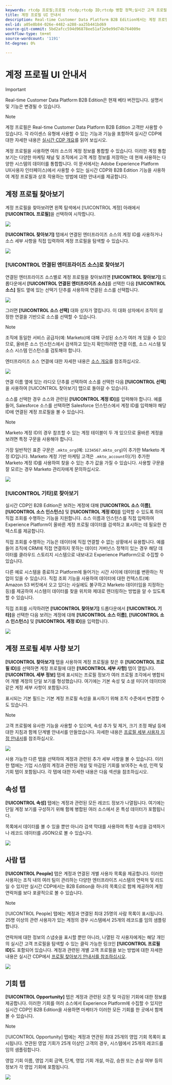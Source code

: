 ```yaml
---
keywords: rtcdp 프로필;프로필 rtcdp;rtcdp ID;rtcdp 병합 정책;실시간 고객 프로필
title: 계정 프로필 UI 안내서
description: Real-time Customer Data Platform B2B Edition에서는 계정 프로필을 사용하여 여러 소스에서 계정 정보를 통합할 수 있습니다. 이 안내서에서는 Adobe Experience Platform 사용자 인터페이스의 계정 프로필과 상호 작용하기 위한 세부 사항을 제공합니다.
exl-id: a05e8b84-026e-4482-a288-aa25b441bd69
source-git-commit: 5bd2afcc594d96878ee51af2e9e99d74b764009e
workflow-type: tm+mt
source-wordcount: '1191'
ht-degree: 0%

---
```


# 계정 프로필 UI 안내서

>[!IMPORTANT]
>
>Real-time Customer Data Platform B2B Edition은 현재 베타 버전입니다. 설명서 및 기능은 변경될 수 있습니다.

>[!NOTE]
>
>계정 프로필은 Real-time Customer Data Platform B2B Edition 고객만 사용할 수 있습니다. 각 라이센스 유형에 사용할 수 있는 기능과 기능을 포함하여 실시간 CDP에 대한 자세한 내용은 [실시간 CDP 개요](../overview.md)를 읽어 보십시오.

계정 프로필을 사용하면 여러 소스의 계정 정보를 통합할 수 있습니다. 이러한 계정 통합 보기는 다양한 마케팅 채널 및 조직에서 고객 계정 정보를 저장하는 데 현재 사용하는 다양한 시스템의 데이터를 통합합니다. 이 문서에서는 Adobe Experience Platform UI(사용자 인터페이스)에서 사용할 수 있는 실시간 CDP와 B2B Edition 기능을 사용하여 계정 프로필과 상호 작용하는 방법에 대한 안내서를 제공합니다.

## 계정 프로필 찾아보기

계정 프로필을 찾아보려면 왼쪽 탐색에서 [!UICONTROL 계정] 아래에서 **[!UICONTROL 프로필]**&#x200B;을 선택하여 시작합니다.

![](images/b2b-account-browse.png)

**[!UICONTROL 찾아보기]** 탭에서 연결된 엔터프라이즈 소스의 계정 ID를 사용하거나 소스 세부 사항을 직접 입력하여 계정 프로필을 탐색할 수 있습니다.

![](images/b2b-account-browse-by.png)

### [!UICONTROL 연결된 엔터프라이즈 소스]로 찾아보기

연결된 엔터프라이즈 소스별로 계정 프로필을 찾아보려면 **[!UICONTROL 찾아보기]** 드롭다운에서 **[!UICONTROL 연결된 엔터프라이즈 소스]**&#x200B;를 선택한 다음 **[!UICONTROL 소스]** 필드 옆에 있는 선택기 단추를 사용하여 연결된 소스를 선택합니다.

![](images/b2b-account-browse.png)

그러면 **[!UICONTROL 소스 선택]** 대화 상자가 열립니다. 이 대화 상자에서 조직이 설정한 연결을 기반으로 소스를 선택할 수 있습니다.

>[!NOTE]
>
>조직에 동일한 서비스 공급자(예: Marketo)에 대해 구성된 소스가 여러 개 있을 수 있으므로, 올바른 소스 인스턴스에서 검색하고 있는지 확인하려면 연결 이름, 소스 시스템 및 소스 시스템 인스턴스를 검토해야 합니다.

엔터프라이즈 소스 연결에 대한 자세한 내용은 [소스 개요](../sources/sources-overview.md)를 참조하십시오.

![](images/b2b-account-select-source.png)

연결 이름 옆에 있는 라디오 단추를 선택하여 소스를 선택한 다음 **[!UICONTROL 선택]**&#x200B;을 사용하여 [!UICONTROL 찾아보기] 탭으로 돌아갈 수 있습니다.

소스를 선택한 경우 소스와 관련된 **[!UICONTROL 계정 ID]**&#x200B;를 입력해야 합니다. 예를 들어, Salesforce 소스를 선택하면 Salesforce 인스턴스에서 계정 ID를 입력해야 해당 ID에 연결된 계정 프로필을 볼 수 있습니다.

>[!NOTE]
>
>Marketo 계정 ID의 경우 참조할 수 있는 계정 테이블이 두 개 있으므로 올바른 계정을 보려면 특정 구문을 사용해야 합니다.
>
>가장 일반적인 표준 구문은 `.mkto_org`(예: `1234567.mkto_org`)이 추가한 Marketo 계정 ID입니다. Marketo 계정 기반 마케팅 고객은 `.mkto_account`이(가) 추가한 Marketo 계정 ID를 사용하여 찾을 수 있는 추가 값을 가질 수 있습니다. 사용할 구문을 잘 모르는 경우 Marketo 관리자에게 문의하십시오.

![](images/b2b-account-browse-id.png)

### [!UICONTROL 기타]로 찾아보기

실시간 CDP인 B2B Edition은 보려는 계정에 대해 **[!UICONTROL 소스 이름]**, **[!UICONTROL 소스 인스턴스]** 및 **[!UICONTROL 계정 ID]**&#x200B;를 입력할 수 있도록 하여 직접 조회를 수행하는 기능을 지원합니다. 소스 이름과 인스턴스를 직접 입력하여 Experience Platform이 올바른 계정 프로필 데이터를 검색하고 표시하는 데 필요한 컨텍스트를 제공합니다.

직접 조회를 수행하는 기능은 데이터에 직접 연결할 수 없는 상황에서 유용합니다. 예를 들어 조직에 CRM에 직접 연결하지 못하는 데이터 거버넌스 정책이 있는 경우 해당 데이터를 클라우드 스토리지 시스템으로 내보내고 Experience Platform으로 수집할 수 있습니다.

다른 예로 시스템을 종료하고 Platform에 들어가는 시간 사이에 데이터를 변환하는 작업이 있을 수 있습니다. 직접 조회 기능을 사용하여 데이터에 대한 컨텍스트(예: Amazon S3 버킷에서 오고 있다는 사실에도 불구하고 Marketo 데이터임을 지정하는 등)를 제공하여 시스템이 데이터를 찾을 위치와 제대로 렌더링하는 방법을 알 수 있도록 할 수 있습니다.

직접 조회를 시작하려면 **[!UICONTROL 찾아보기]** 드롭다운에서 **[!UICONTROL 기타]**&#x200B;을 선택한 다음 보려는 계정에 대해 **[!UICONTROL 소스 이름]**, **[!UICONTROL 소스 인스턴스]** 및 **[!UICONTROL 계정 ID]**&#x200B;을 입력합니다.

![](images/b2b-account-browse-adhoc.png)

## 계정 프로필 세부 사항 보기

**[!UICONTROL 찾아보기]** 탭을 사용하여 계정 프로필을 찾은 후 **[!UICONTROL 프로필 ID]**&#x200B;를 선택하면 계정 프로필에 대한 **[!UICONTROL 세부 사항]** 탭이 열립니다. **[!UICONTROL 세부 정보]** 탭에 표시되는 프로필 정보가 여러 프로필 조각에서 병합되어 개별 계정의 단일 보기를 형성했습니다. 여기에는 기본 속성 및 소셜 미디어 데이터와 같은 계정 세부 사항이 포함됩니다.

표시되는 기본 필드는 기본 계정 프로필 속성을 표시하기 위해 조직 수준에서 변경할 수도 있습니다.

>[!NOTE]
>
>고객 프로필에 유사한 기능을 사용할 수 있으며, 속성 추가 및 제거, 크기 조정 패널 등에 대한 지침과 함께 단계별 안내서를 만들었습니다. 자세한 내용은 [프로필 세부 사용자 지정 안내서](../../profile/ui/profile-customization.md)를 참조하십시오.

![](images/b2b-account-details.png)

사용 가능한 다른 탭을 선택하여 계정과 관련된 추가 세부 사항을 볼 수 있습니다. 이러한 탭에는 기업 시스템의 계정과 관련된 개설 및 마감된 기회를 보여주는 속성, 인력 및 기회 탭이 포함됩니다. 각 탭에 대한 자세한 내용은 다음 섹션을 참조하십시오.

## 속성 탭

**[!UICONTROL 속성]** 탭에는 계정과 관련된 모든 레코드 정보가 나열됩니다. 여기에는 단일 계정 보기를 구성하기 위해 함께 병합된 여러 소스에서 온 특성 데이터가 포함됩니다.

목록에서 데이터를 볼 수 있을 뿐만 아니라 검색 막대를 사용하여 특정 속성을 검색하거나 레코드 데이터를 JSON으로 볼 수 있습니다.

![](images/b2b-account-attributes.png)

## 사람 탭

**[!UICONTROL People]** 탭은 계정과 연결된 개별 사용자 목록을 제공합니다. 이러한 사용자는 조직 내의 여러 팀이 관리하는 다양한 엔터프라이즈 시스템의 연락처 및 리드일 수 있지만 실시간 CDP에서는 B2B Edition을 하나의 목록으로 함께 제공하여 계정 연락처를 보다 포괄적으로 볼 수 있습니다.

>[!NOTE]
>
>[!UICONTROL People] 탭에는 계정과 연결된 최대 25명의 사람 목록이 표시됩니다. 25명 이상의 관련 사용자가 있는 계정의 경우 시스템에서 25개의 레코드를 임의 샘플링합니다.

연락처에 대한 정보의 스냅숏을 표시할 뿐만 아니라, 나열된 각 사용자에게는 해당 개인의 실시간 고객 프로필을 탐색할 수 있는 클릭 가능한 링크인 **[!UICONTROL 프로필 ID]**&#x200B;도 포함되어 있습니다. 계정과 관련된 개별 고객 프로필을 보는 방법에 대한 자세한 내용은 실시간 CDP에서 [프로필 찾아보기 안내서를 참조하십시오](../profile/profile-browse.md).

![](images/b2b-account-people.png)

## 기회 탭

**[!UICONTROL Opportunity]** 탭은 계정과 관련된 오픈 및 마감된 기회에 대한 정보를 제공합니다. 이러한 기회를 여러 소스에서 Experience Platform에 수집할 수 있지만 실시간 CDP인 B2B Edition을 사용하면 마케터가 이러한 모든 기회를 한 곳에서 함께 볼 수 있습니다.

>[!NOTE]
>
>[!UICONTROL Opportunity] 탭에는 계정과 연관된 최대 25개의 영업 기회 목록이 표시됩니다. 연관된 영업 기회가 25개 이상인 고객의 경우, 시스템에서 25개의 레코드를 임의 샘플링합니다.

영업 기회 이름, 영업 기회 금액, 단계, 영업 기회 개설, 마감, 승원 또는 손실 여부 등의 정보가 각 영업 기회에 포함됩니다.

![](images/b2b-account-opportunities.png)
